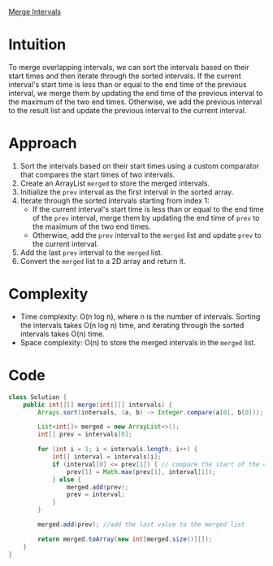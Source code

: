 [Merge Intervals](https://leetcode.com/problems/merge-intervals/)

# Intuition
To merge overlapping intervals, we can sort the intervals based on their start times and then iterate through the sorted intervals. If the current interval's start time is less than or equal to the end time of the previous interval, we merge them by updating the end time of the previous interval to the maximum of the two end times. Otherwise, we add the previous interval to the result list and update the previous interval to the current interval.

# Approach
1. Sort the intervals based on their start times using a custom comparator that compares the start times of two intervals.
2. Create an ArrayList `merged` to store the merged intervals.
3. Initialize the `prev` interval as the first interval in the sorted array.
4. Iterate through the sorted intervals starting from index 1:
   - If the current interval's start time is less than or equal to the end time of the `prev` interval, merge them by updating the end time of `prev` to the maximum of the two end times.
   - Otherwise, add the `prev` interval to the `merged` list and update `prev` to the current interval.
5. Add the last `prev` interval to the `merged` list.
6. Convert the `merged` list to a 2D array and return it.

# Complexity
- Time complexity: O(n log n), where n is the number of intervals. Sorting the intervals takes O(n log n) time, and iterating through the sorted intervals takes O(n) time.
- Space complexity: O(n) to store the merged intervals in the `merged` list.

# Code
```java
class Solution {
    public int[][] merge(int[][] intervals) {
        Arrays.sort(intervals, (a, b) -> Integer.compare(a[0], b[0]));

        List<int[]> merged = new ArrayList<>();
        int[] prev = intervals[0];

        for (int i = 1; i < intervals.length; i++) {
            int[] interval = intervals[i];
            if (interval[0] <= prev[1]) { // compare the start of the current interval with the end of the prev
                prev[1] = Math.max(prev[1], interval[1]);
            } else {
                merged.add(prev);
                prev = interval;
            }
        }

        merged.add(prev); //add the last value to the merged list

        return merged.toArray(new int[merged.size()][]);
    }
}
```